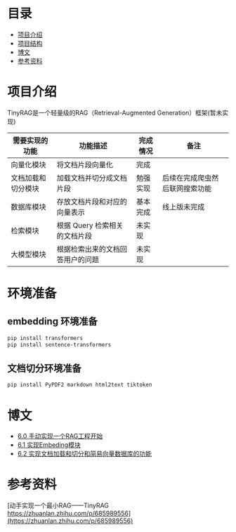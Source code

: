 # 目录

- [项目介绍](#项目介绍)
- [项目结构](#项目结构)
- [博文](#博文)
- [参考资料](#参考资料)

# 项目介绍

TinyRAG是一个轻量级的RAG（Retrieval-Augmented Generation）框架(暂未实现)

| 需要实现的功能   | 功能描述               | 完成情况 | 备注              |
|-----------|--------------------|------|-----------------|
| 向量化模块     | 将文档片段向量化           | 完成   |                 |
| 文档加载和切分模块 | 加载文档并切分成文档片段       | 勉强实现 | 后续在完成爬虫然后联网搜索功能 |
| 数据库模块     | 存放文档片段和对应的向量表示     | 基本完成 | 线上版未完成          |
| 检索模块      | 根据 Query 检索相关的文档片段 | 未实现  |                 |
| 大模型模块     | 根据检索出来的文档回答用户的问题   | 未实现  |                 |

# 环境准备

## embedding 环境准备

~~~bash 
pip install transformers
pip install sentence-transformers
~~~

## 文档切分环境准备

```bash
pip install PyPDF2 markdown html2text tiktoken
```

# 博文

- [6.0 手动实现一个RAG工程开始](https://blog.csdn.net/Leezed525/article/details/148999508?spm=1001.2014.3001.5501)
- [6.1 实现Embeding模块](https://blog.csdn.net/Leezed525/article/details/149027973?spm=1001.2014.3001.5501)
- [6.2 实现文档加载和切分和简易向量数据库的功能](https://blog.csdn.net/Leezed525/article/details/149054143?spm=1001.2014.3001.5501)

# 参考资料

[动手实现一个最小RAG——TinyRAG https://zhuanlan.zhihu.com/p/685989556](https://zhuanlan.zhihu.com/p/685989556)


